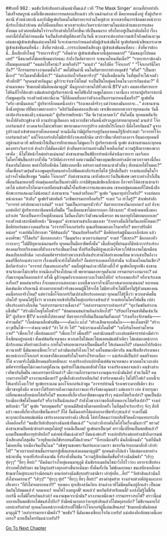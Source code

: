 ##บทที่ 982 : พลขับวัยห้าสิบอย่างฉันหน้ายิ้มแฉ่ง!
เวที ‘The Mask Singer’
สถานที่ถ่ายทำยังไม่เสร็จสมบูรณ์ แต่ก็เพียงพอต่อการทดสอบเสียงแล้ว
บริเวณด้านล่างเวที มีหลายคนนั่งอยู่ ทั้งผู้บริหารสถานี หัวหน้าสถานี และยังมีหูเฟยกับคนในทีมรายการส่วนใหญ่ด้วย พวกเขาเห็นการซ้อมของหน้ากากนักร้องไปแล้วห้าคน ต่อไปคือคนที่หก พวกเขาจะต้องวิเคราะห์ภาพรวมในแต่ละด้านของการแสดงทั้งหมด แล้วค่อยตัดสินใจว่าจะเรียงลำดับให้ใครขึ้นเวทีเป็นคนแรก หรือใครอยู่เป็นลำดับถัดไป เรื่องเหล่านี้ยังไม่ได้กำหนดชัด จึงเป็นสิ่งสำคัญที่ต้องทำในวันนี้ พวกเขาจะต้องทำความเข้าใจถึงพลังและจุดเด่นของผู้เข้าแข่งขันแต่ละคนให้ดี จึงจะสามารถกำหนดลำดับผู้เข้าแข่งขันได้
หูเฟยก้มหน้าเขียนกระดาษ
ผู้เข้าแข่งขันคนที่หนึ่ง : สิ่งที่ควรต้องมี...การระเบิดพลังเสียงสูง
ผู้เข้าแข่งขันคนที่สอง : สิ่งที่ควรต้องมี...ชื่อเสียงยิ่งใหญ่
“ร้ายกาจจริงๆ!”
“เห็นด้วย ผู้เข้าแข่งขันพวกนี้สุดยอดมาก!”
“ฉันขนลุกไปหมดเลย!”
“นี่ขนาดยังไม่เคยซ้อมมาก่อนนะ ถ้าถึงวันอัดรายการ จะขนาดไหนกันเนี่ย?”
“รายการเราต้องดังเป็นพลุแตกแน่!”
“คนต่อไปใครน่ะ? มาหรือยัง?”
“มาแล้ว”
“ต่อไปคือ ‘โจ๊กเกอร์’ ”
“โจ๊กเกอร์นี่ใครกัน?”
“ก็กรรมกรแรงงานคนนั้นไง!”
พอได้ยินคำนี้ คนในทีมรายการต่างหลุดขำ!
“พรืด!”
“เป็นเขานี่เอง!”
“ทำไมเขาตั้งชื่อนี้ล่ะ?”
“ฉันล่ะแปลกใจกับเขาจริงๆ!”
“ฉันก็เหมือนกัน ในที่สุดก็จะได้เจอตัวจริงสักที!”
“ทุกคนช่วยกันดูนะ ดูสิว่าจะจำเขาได้ไหม! จะเป็นปืนใหญ่คนไหนในวงการกันแน่นะ?”
ที่ผ่านมาเพลง ‘ข้ามอบน้ำมันดิบแด่มาตุภูมิ’ นั้นถูกกล่าวขานไปทั่วสถานี BTV แล้ว คนของทีมรายการได้ยินทีไรก็ต้องขำ แม้แต่เหล่าผู้บริหารสถานี พอได้ฟังก็ล้วนพูดไม่ออก
เวลานี้เอง บรรดาผู้บริหารสถานีเริ่มพูดคุยกัน
รองหัวหน้าสถานีถาม “นี่ก็คือคนที่บอกว่าตัวเองเป็นกรรมกรคนนั้นหรือ?”
หูเฟยยิ้ม “ครับ เขานั่นแหละ”
ผู้บริหารอีกคนหนึ่งกล่าว “ร้องเพลงดีจริงๆ แต่ว่าเพลงมันออกจะ…”
ต่งซานซานซึ่งนั่งอยู่บนเวทียิ้มบางพลางกล่าว “คลิปวันนั้นแค่ลองเสียงค่ะ เขาเพียงหยอกพวกเราทุกคนเล่น วันนี้เขาต้องร้องเพลงดีๆ แน่นอนค่ะ”
ผู้บริหารพยักหน้า “อืม จัดว่าน่าคาดหวัง”
ทันใดนั้น ทุกคนพลันจับจ้องไปยังประตูข้างเวที
บานประตูเปิดออก หน้ากากสีขาวอันหนึ่งปรากฏแก่สายตาทุกคน!
มาแล้ว!
โจ๊กเกอร์มาแล้ว!
บางคนจ้องไม่กะพริบตา พยายามเดาจากรูปร่าง แต่กลับไร้เงื่อนงำ นี่คือใครกันแน่? ดูจากรูปร่างแล้วเข้าข่ายดาราตั้งหลายคน!
หานฉีเห็นว่ามีผู้บริหารอยู่กันหลายคนก็รู้สึกประหม่า “อาจารย์โจ๊กเกอร์มาแล้วค่ะ”
แต่โจ๊กเกอร์กลับไม่มีท่าทีกังวลเลยสักนิด เขาก้าวขึ้นเวทีอย่างองอาจ ยืนมองทุกคนที่อยู่ด้านล่างเวที พยักหน้าให้เป็นการทักทายและไม่พูดอะไร
ผู้บริหารสถานี หูเฟย ต่งซานซานและทุกคนมองอย่างวิเคราะห์
ช่างก้าวได้มั่นคงนัก!
ช่างยืนตระหง่านอย่างมั่นใจเหลือเกิน!
ความรู้สึกแรกของพวกเขาคือ : นี่ไม่ใช่หน้าใหม่อย่างแน่นอน!
ต่งซานซานเป็นพิธีกรทำหน้าที่ดำเนินรายการ เธอจึงยกไมโครโฟนขึ้นกล่าวกลั้วยิ้ม “สวัสดีค่ะอาจารย์ แค่ความมั่นใจของคุณเพียงอย่างเดียวพวกเราตรงนี้ก็คงยังเดากันไม่ออก ขอคำใบ้อีกสักนิด ไม่ต้องบอกชื่อ แต่รบกวนช่วยแนะนำตัวสั้นๆ สักหน่อยได้ไหมคะ?”
เห็นเพื่อนร่วมรุ่นตัวเองพูดคุยกับตนอย่างใกล้ชิดแต่กลับจำเขาไม่ได้ รู้สึกดีเป็นบ้า
จางเย่แอบยิ้มในใจ แล้วจงใจดัดเสียงพูด “ผมคือ โจ๊กเกอร์”
กับต่งซานซาน เขายิ่งต้องระวังเป็นพิเศษ เพราะอย่างไรก็เป็นเพื่อนกันมาหลายปี ย่อมคุ้นเคยกันเป็นอย่างดียิ่ง การมีพิรุธแม้เพียงเล็กน้อย ก็อาจทำให้ต่งซานซานจำเขาได้ แต่อย่างไรก็ตามจางเย่ก็ค่อนข้างมั่นใจในทักษะการแสดงของตน เขาเคยสุ่มลอตเตอรี่ได้หนังสือทักษะการแสดงมาไม่น้อยนะ!
ต่งซานซาน “จบแล้วหรือคะ?”
หูเฟย “คุณอายุเท่าไรครับ?”
จางเย่ตอบหน้าตาเฉย “ห้าสิบ”
หูเฟยรัวต่อทันที “อาชีพกรรมกรหรือครับ?”
จางเย่ “เอ ทำไมรู้?”
ต้าเฟยสำลัก “อาจารย์ อย่าล้อพวกเราเล่นสิ”
จางเย่ “ผมเป็นกรรมกรตัวจริง”
ทีมรายการพากันกลอกตา!
แถ!
ยังจะแถต่ออีก!
ผู้บริหารสถานีคนหนึ่งยิ้มฝืด “ในเมื่อคนเขาไม่อยากบอก ก็ช่างเถอะ”
หัวหน้าคนหนึ่งมองแล้วเอ่ย “ต้องเป็นดาราใหญ่สักคนแน่ ไม่งั้นคงไม่ระวังตัวขนาดนี้หรอก ขนาดอายุยังไม่ยอมบอกเลย”
รองหัวหน้าสถานีพยักหน้า “มีเหตุผล”
ต่งซานซานชำเลืองมองเขา “ถ้าอย่างนั้นก็เริ่มกันเลยดีไหมคะ?”
มือคีย์บอร์ดของวงดนตรีถาม “อาจารย์โจ๊กเกอร์ครับ คุณเตรียมเพลงอะไรมาหรือ? ขอเราปรับคีย์หน่อย”
จางเย่หันไปทางเขา “คีย์ต้นฉบับ”
“ต้นฉบับหรือครับ?” มือคีย์บอร์ดผู้นั้นผงะเล็กน้อย แล้วผงกศีรษะ “ก็ได้ครับ”
มือกลองกล่าว “งั้นคุณร้อง พวกเราเล่นตาม”
จางเย่ “ได้เหรอ?”
มือกลองหัวเราะเบาๆ “ไม่มีปัญหาแน่นอนครับ ทุกคนเป็นมืออาชีพทั้งนั้น”
เมื่อสักครู่ที่ผ่านมาก็มีหน้ากากร้องร้องสองคนเรียบเรียงเพลงที่ตัวเองจะร้องขึ้นมาใหม่ ทั้งปรับเป็นคีย์สูงและดึงจังหวะให้ช้าลงจนไม่เหมือนต้นฉบับเลยสักนิด วงกงล้อมหัศจรรย์อย่างพวกเขาก็เล่นประสานได้อย่างยอดเยี่ยม พวกเขาเป็นถึงวงดนตรีชื่อก้องแห่งวงการ เรื่องแค่นี้จะทำไม่ได้หรือ? ก็แค่บรรเลงคลอไปเท่านั้น จะสักแค่ไหนกันเชียว?
มือกีตาร์กล่าว “อาจารย์ เริ่มเลยเถอะครับ”
คนที่อยู่ด้านล่างเวทีก็ต่างตั้งใจ!
หูเฟยเงี่ยหูรอฟัง
ต่งซานซานจ้องตาไม่กะพริบ
หานฉีเองก็จ้องไปบนเวที พยายามมองหาจุดสังเกต
กรรมกรแรงงานเรอะ?
แค่เริ่มแรกคุณก็หลอกแล้ว!
ครั้งนี้ ดูสิว่าคุณยังจะหลอกลวงอะไรต่อไปอีก!
จะร้องเพลงรัก? หรือจะร้องเพลงร็อก? ขอแค่นายร้อง ก็จะเผยเบาะแสออกมา แบบนี้พวกเราก็จะมีโอกาสเดาออกแน่นอน!
หลายคนคิดเช่นเดียวกับหานฉี ต่างอยากทายตัวจริงของคนผู้นี้ให้จงได้ ไม่มีทางที่จะไม่มีใครไม่รู้ตัวตนของคนคนนี้หรอกจริงไหม?
แต่ทว่าเมื่อโจ๊กเกอร์เริ่มเปล่งเสียงร้องออกมา ทุกคนก็ได้รู้ซึ้งว่า พวกเขาคิดตื้นเกินไป! ทุกคนได้รู้ซึ้งว่า พวกเขาเจอเข้ากับปืนใหญ่เบอร์แรงเข้าแล้ว!
จางเย่ยกไมโครโฟนขึ้น เปล่งเสียงร้องอย่างฮึกเหิม
“เหล่ากรรมกรเราแข็งแรง!”
“เหล่ากรรมกรเรากล้าแกร่ง!”
“ทุกวันขยันทำงานแข็งขัน!”
“สร้างตึกใหญ่โตโอฬาร!”
“ซ่อมถนนขนถ่านหินลำเลียงไป!”
“ปรับแก้ไขจนชาติมั่นเช่นวันนี้!”
ผู้บริหาร BTV หงายตึงไปสองคน!
ทีมรายการทั้งทีมเป็นลมกันทั้งแถบ!
“เร่งเครื่องจักรพลัน——คำรามลั่น!”
“เงื้อค้อนเหล็กฟาดฟัน——ดังแก๊ง แก๊ง!
“สร้างเสียมจอบคันไถ——ของโคตรดี!
“สร้างอาวุธปืนไฟ——ส่งแนวหน้า!
“ฮ่า ไฮ่ ฮ่า ไฮ่!”
“หน้าเราแดงดั่งโคมไฟ!”
“เหงื่อรินไหลท่วมโทรมกาย!”
“เพื่ออะไร! เพื่อปลดแอก!”
“เพื่ออะไร! เพื่อเสรี!”
เหล่านักดนตรีวงกงล้อมหัศจรรย์ต่างมีคำว่าอึ้งเขียนอยู่บนหน้า ตั้งแต่ต้นยันจบเพลง พวกเขาไม่ได้แตะโน้ตเลยแม้แต่ตัวเดียว ได้แต่มองหน้ากากนักร้องบนเวทีอย่างตะลึงค้าง ภายในใจสบถหามารดาเป็นหมื่นครั้ง!
ให้เล่นคลอไป?
เล่นคลอไปกับน้องสาวนายสิ!
นี่มันเพลงเชี่ยอะไรวะ! แล้วมันเล่นยังไงละโว้ย!
แต่ในขณะเดียวกัน ขณะฟังเสียงร้องเพลงของหน้ากากโจ๊กเกอร์ พวกเขาก็ต้องยอมรับในใจอย่างไร้ทางเลือก — แม่งร้องดีเป็นบ้า!
ดนตรีจบลง
ก็ได้ ความจริงไม่มีเสียงดนตรีเลยสักแอะ จางเย่ร้องปากเปล่าตั้งแต่ต้นจนจบเพลง พวกคนในวงกงล้อมหัศจรรย์นี่คุยโม้อวดเก่งอยู่ตั้งนาน สุดท้ายก็ไม่เล่นเลยสักตัวโน้ต
จางเย่ร้องเพลงจบแล้ว
คนข้างล่างเวทีพากันยิ้มฝืน
เพลงกรรมกรอีกแล้ว?
เมื่อวานก็กรรมกรแรงงานขุดเจาะน้ำมันดิบ!
ส่วนวันนี้? คนงานรางรถไฟ? แรงงานเหมืองแร่?
ลูกพี่เอ็งช่างกล้าเหลือเกิน!
ช่วยร้องเพลงดีๆ ไม่ได้รึไงฟะ! แบบนี้จะให้เดายังไงละโว้ย!
หูเฟยกระแอม มองโจ๊กเกอร์แล้วพูด “อาจารย์ท่านนี้ ร้องเพราะมากทีเดียว ช่างเชี่ยวชาญยิ่งนัก พวกเราได้รับทราบถึงความเก่งกาจและจริงจังของคุณแล้ว แต่แบบว่า เอ่อ ช่วยกรุณาเปลี่ยนเพลงสักหน่อยได้หรือไม่? ขอเพลงที่เกี่ยวกับอาชีพของคุณจริงๆ หน่อยได้หรือเปล่า? คุณเป็นนักร้องมืออาชีพใช่ไหมครับ? หรือว่าเป็นนักแสดง? ถ้ายังไงพวกเราขออีกสักเพลงจะได้หรือเปล่า?”
จางเย่พยักหน้า “ได้”
หูเฟย “ขอบคุณครับ”
ทุกคนมีสีหน้าตั้งตาคอยอีกครั้ง ในที่สุดก็จะร้องจริงๆ จังๆ สักทีแล้ว
เพลงที่เกี่ยวกับอาชีพงั้นเหรอ?
ก็ได้ งั้นฉันคงทำได้แค่บอกอาชีพจริงๆซะแล้ว!
จางเย่ไม่มีตะกุกตะกักเลยแม้แต่นิด เขาร้องออกมาอย่างดัง เสียงนี้ ได้ทำให้คนกว่าหกสิบชีวิตคลั่งจนแทบกระอักเลือดอีกครั้ง!
“พลขับวัยห้าสิบอย่างฉันหน้ายิ้มแฉ่ง!”
“จะกล่าวถึงรถคันโตโอ้โหเรื่องมันยาว!”
พรวด!
ต่งซานซานปิดหน้าขำอย่างหยุดไม่อยู่!
หานฉีเป็นลม!
หูเฟยตาเป็นจุด!
คราวนี้เปลี่ยนเป็นพลขับแล้ว? แถมเป็นพลขับอายุห้าสิบอีก? แม่งหน้ายิ้มแฉ่งด้วย?
ยิ้มแฉ่งพ่อง!!
จางเย่กลับร้องต่ออย่างเข้าถึงอารมณ์ น้ำเสียงสดใสสุดขีด
“อายุสิบแปดก็ขับรถยนต์ได้แล้วหนา”
“บึ่งรถเมืองฝรั่ง ฉันคือมือฉมัง”
“แต่ก็นั่นสิ ไม่เคยเห็น รถเมืองจีนเป็นไฉน”
“อธิษฐานขอพระจันทร์และดวงดารา ขอรถจีนจ๋าออกมาสักที เอ้าฮ่าไฮ่!”
“พวกเราเหล่าชนชั้นกรรมกรสู้เพื่อแสงแห่งแดนมาตุภูมิ!”
ทุกคนค้างไปแล้ว ได้แต่มองเขาอย่างหน้าตาตื่น
จางเย่ยิ่งร้องยิ่งเมามัน ยิ่งร้องยิ่งตื่นเต้น
“ความรู้สึกเติมเต็มขั้นทั่วร่างฉันมีพลัง”
“เฮ้ๆๆ ฮุ่ยๆๆ”
“ฮึ่ยๆ ฮึ่ยย่ะ”
“ผืนดินกว้างใหญ่แดนมาตุภูมิ ฉันขับรถเมดอินไชน่าวิ่งไปไวว่อง อยากจะขับท่องประเทศไปพริบตา ขนวัสดุก่อสร้างทุกอย่างขึ้นรถฉันมา ทั้งคืนทั้งวัน ไม่พักดอกหนา ขนเสบียงเหล็กมา ข้ามเขาใหญ่ทะเลกว้างมิอ่อนล้า ตาแก่อย่างฉันขับรถสร้างชาติเรา เอ้าฮุ่ยฮึ่ย...ฮึ่ย!”
“วัยห้าสิบแล้วฉันก็ยังไม่จอดรถนา!”
“เฮ้ๆๆ!”
“ฮุ่ยๆๆ ฮุ่ย!”
“ฮึ่ยๆๆ ฮึ่ยๆ ฮึ่ยย่ะ!”
ตรงคำสุดท้าย จางเย่จบด้วยคีย์สูงและลากเสียงยาว “ก็ยังไม่จอดรถหนา!!!”
จบเพลง
ทุกเสียงสงัดเงียบ
ด้านล่างเวทีไม่มีคนยืนอยู่อีกแล้ว เป็นลมล้มกันไปหมดแล้ว!
จอดเหอะ!
จอดให้ไวเลยลูกพี่!
พอแล้ว!
พอกันทีสำหรับคนนี้!
แกล้งไม่รู้ไม่ชี้กันเบอร์นี้ คงไม่มีใครเกินแล้วล่ะ!
คนงานขุดเจาะน้ำมัน? แรงงานเหมืองแร่ กรรมกรรางรถไฟ? คราวนี้แม่งกลายเป็นพลขับรถไฟขนส่งไปอีก? ยังมีหน้ามาบอกว่าอายุห้าสิบแล้วก็ไม่หยุดรถอีก? ไม่ขับจนตายไปเลยล่ะครับท่าน!
ทุกคนโดนหน้ากากนักร้องที่ใช้ชื่อว่าโจ๊กเกอร์ผู้นี้เล่นเสียแสบ!
‘ข้ามอบน้ำมันดิบแด่มาตุภูมิ’?
‘เหล่ากรรมกรเรามีพลัง’?
‘พลขับ’?
นี่มันเพลงเชี่ยอะไรกันวะครับ!
แม่งต้องลึกลับขนาดนี้เลยเหรอ? นายเป็นใครกันแน่วะครับ!?


[Go To Next Chapter]( ./83.md)